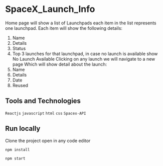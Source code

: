 # SpaceX_Launch_Info
 Home page will show a list of Launchpads each item in the list represents one launchpad. Each item will show the following details:
1. 	Name
2. 	Details
3. 	Status
4. 	Top 3 launches for that launchpad, in case no launch is available show No Launch Available
Clicking on any launch we will navigate to a new page
Which will show detail about the launch:
1. 	Name
2. 	Details
3. 	Date
4. 	Reused

## Tools and Technologies
`Reactjs` `javascript` `html` `css` `Spacex-API`

## Run locally
Clone the project open in any code editor
```bash
npm install
```
```bash 
npm start
```
